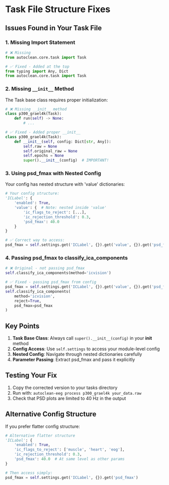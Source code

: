 # Task File Structure Fixes

## Issues Found in Your Task File

### 1. **Missing Import Statement**
```python
# ❌ Missing
from autoclean.core.task import Task

# ✅ Fixed - Added at the top
from typing import Any, Dict
from autoclean.core.task import Task
```

### 2. **Missing `__init__` Method**
The Task base class requires proper initialization:

```python
# ❌ Missing __init__ method
class p300_grael4k(Task):
    def run(self) -> None:
        # ...

# ✅ Fixed - Added proper __init__
class p300_grael4k(Task):
    def __init__(self, config: Dict[str, Any]):
        self.raw = None
        self.original_raw = None
        self.epochs = None
        super().__init__(config)  # IMPORTANT!
```

### 3. **Using psd_fmax with Nested Config**
Your config has nested structure with 'value' dictionaries:

```python
# Your config structure:
'ICLabel': {
    'enabled': True,
    'value': {  # Note: nested inside 'value'
        'ic_flags_to_reject': [...],
        'ic_rejection_threshold': 0.3,
        'psd_fmax': 40.0
    }
}

# ✅ Correct way to access:
psd_fmax = self.settings.get('ICLabel', {}).get('value', {}).get('psd_fmax')
```

### 4. **Passing psd_fmax to classify_ica_components**
```python
# ❌ Original - not passing psd_fmax
self.classify_ica_components(method='icvision')

# ✅ Fixed - passing psd_fmax from config
psd_fmax = self.settings.get('ICLabel', {}).get('value', {}).get('psd_fmax')
self.classify_ica_components(
    method='icvision',
    reject=True,
    psd_fmax=psd_fmax
)
```

## Key Points

1. **Task Base Class**: Always call `super().__init__(config)` in your __init__ method
2. **Config Access**: Use `self.settings` to access your module-level config
3. **Nested Config**: Navigate through nested dictionaries carefully
4. **Parameter Passing**: Extract psd_fmax and pass it explicitly

## Testing Your Fix

1. Copy the corrected version to your tasks directory
2. Run with: `autoclean-eeg process p300_grael4k your_data.raw`
3. Check that PSD plots are limited to 40 Hz in the output

## Alternative Config Structure

If you prefer flatter config structure:

```python
# Alternative flatter structure
'ICLabel': {
    'enabled': True,
    'ic_flags_to_reject': ['muscle', 'heart', 'eog'],
    'ic_rejection_threshold': 0.3,
    'psd_fmax': 40.0  # At same level as other params
}

# Then access simply:
psd_fmax = self.settings.get('ICLabel', {}).get('psd_fmax')
```